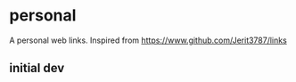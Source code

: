 # personal
A personal web links. Inspired from https://www.github.com/Jerit3787/links

## initial dev
